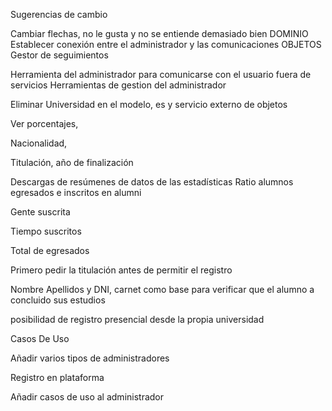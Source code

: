 ﻿Sugerencias de cambio

Cambiar flechas, no le gusta y no se entiende demasiado bien DOMINIO Establecer conexión entre el administrador y las comunicaciones OBJETOS Gestor de seguimientos

Herramienta del administrador para comunicarse con el usuario fuera de servicios Herramientas de gestion del administrador

Eliminar Universidad en el modelo, es y servicio externo de objetos

Ver porcentajes,

Nacionalidad,

Titulación, año de finalización

Descargas de resúmenes de datos de las estadísticas Ratio alumnos egresados e inscritos en alumni

Gente suscrita

Tiempo suscritos

Total de egresados

Primero pedir la titulación antes de permitir el registro

Nombre Apellidos y DNI, carnet como base para verificar que el alumno a concluido sus estudios

posibilidad de registro presencial desde la propia universidad

Casos De Uso

Añadir varios tipos de administradores

Registro en plataforma

Añadir casos de uso al administrador

